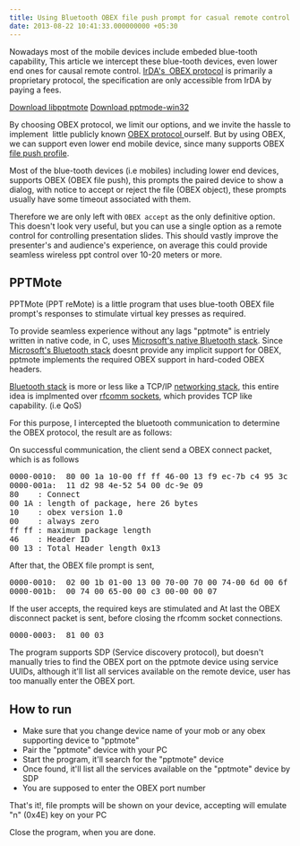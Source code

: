 ```yaml
---
title: Using Bluetooth OBEX file push prompt for casual remote control
date: 2013-08-22 10:41:33.000000000 +05:30
---
```


Nowadays most of the mobile devices include embeded blue-tooth capability, This article we intercept these blue-tooth devices, even lower end ones for causal remote control. <a href="http://en.wikipedia.org/wiki/OBject_EXchange">IrDA's  OBEX protocol</a> is primarily a proprietary protocol, the specification are only accessible from IrDA by paying a fees. 

[Download libpptmote](https://github.com/linuxexp/libpptmote)
[Download pptmode-win32](https://github.com/linuxexp/pptmote-win32)

By choosing OBEX protocol, we limit our options, and we invite the hassle to implement  little publicly known <a href="http://en.wikipedia.org/wiki/OBject_EXchange">OBEX protocol </a>ourself. But by using OBEX,  we can support even lower end mobile device, since many supports OBEX <a href="http://en.wikipedia.org/wiki/Bluetooth_profiles#File_Transfer_Profile_.28FTP.29">file push profile</a>.

Most of the blue-tooth devices (i.e mobiles) including lower end devices, supports OBEX (OBEX file push), this prompts the paired device to show a dialog, with notice to accept or reject the file (OBEX object), these prompts usually have some timeout associated with them. 

Therefore we are only left with `OBEX accept` as the only definitive option. This doesn't look very useful, but you can use a single option as a remote control for controlling presentation slides. This should vastly improve the presenter's and audience's experience, on average this could provide seamless wireless ppt control over 10-20 meters or more.

## PPTMote 
PPTMote (PPT reMote) is a little program that uses blue-tooth OBEX file prompt's responses to stimulate virtual key presses as required.

To provide seamless experience without any lags "pptmote" is entriely written in native code, in C, uses <a href="http://www.google.co.in/url?sa=t&amp;rct=j&amp;q=wiki%20microsoft%20bluetooth%20stack&amp;source=web&amp;cd=1&amp;cad=rja&amp;ved=0CC4QygQwAA&amp;url=http%3A%2F%2Fen.wikipedia.org%2Fwiki%2FBluetooth_stack%23Microsoft_Windows_stack&amp;ei=u_YVUsimDovPrQfB8YAg&amp;usg=AFQjCNHuRyRV3lWAkBhkNH3kEKN4YsWfow">Microsoft's native Bluetooth stack</a>. Since <a href="http://www.google.co.in/url?sa=t&amp;rct=j&amp;q=wiki%20microsoft%20bluetooth%20stack&amp;source=web&amp;cd=1&amp;cad=rja&amp;ved=0CC4QygQwAA&amp;url=http%3A%2F%2Fen.wikipedia.org%2Fwiki%2FBluetooth_stack%23Microsoft_Windows_stack&amp;ei=u_YVUsimDovPrQfB8YAg&amp;usg=AFQjCNHuRyRV3lWAkBhkNH3kEKN4YsWfow">Microsoft's Bluetooth stack</a> doesnt provide any implicit support for OBEX, pptmote implements the required OBEX support in hard-coded OBEX headers.

<p><a href="http://www.google.co.in/url?sa=t&amp;rct=j&amp;q=wiki%20microsoft%20bluetooth%20stack&amp;source=web&amp;cd=1&amp;cad=rja&amp;ved=0CCkQFjAA&amp;url=http%3A%2F%2Fen.wikipedia.org%2Fwiki%2FBluetooth_stack&amp;ei=u_YVUsimDovPrQfB8YAg&amp;usg=AFQjCNHuRyRV3lWAkBhkNH3kEKN4YsWfow">Bluetooth stack</a> is more or less like a TCP/IP <a href="http://en.wikipedia.org/wiki/Protocol_stack">networking stack</a>, this entire idea is implmented over <a href="http://en.wikipedia.org/wiki/RFCOMM?redirect=no">rfcomm sockets</a>, which provides TCP like capability. (i.e QoS)</p>
<p>For this purpose, I intercepted the bluetooth communication to determine the OBEX protocol, the result are as follows:</p>
<p>On successful communication, the client send a OBEX connect packet, which is as follows</p>

<pre>
0000-0010:  80 00 1a 10-00 ff ff 46-00 13 f9 ec-7b c4 95 3c  .......F ....{..&lt;
0000-001a:  11 d2 98 4e-52 54 00 dc-9e 09                    ...NRT.. ..
80    : Connect
00 1A : length of package, here 26 bytes
10    : obex version 1.0
00    : always zero
ff ff : maximum package length
46    : Header ID
00 13 : Total Header length 0x13
</pre>

<p>After that, the OBEX file prompt is sent,</p>

<pre>
0000-0010:  02 00 1b 01-00 13 00 70-00 70 00 74-00 6d 00 6f  .......p .p.t.m.o
0000-001b:  00 74 00 65-00 00 c3 00-00 00 07                 .t.e.... ...
</pre>

<p>If the user accepts, the required keys are stimulated and At last the OBEX disconnect packet is sent, before closing the rfcomm socket connections.</p>

<pre>
0000-0003:  81 00 03                                         ...
</pre>

<p>The program supports SDP (Service discovery protocol), but doesn't manually tries to find the OBEX port on the pptmote device using service UUIDs, although it'll list all services available on the remote device, user has too manually enter the OBEX port.</p>

## How to run

* Make sure that you change device name of your mob or any obex supporting device to "pptmote"
* Pair the "pptmote" device with your PC
* Start the program, it'll search for the "pptmote" device
* Once found, it'll list all the services available on the "pptmote" device by SDP
* You are supposed to enter the OBEX port number

That's it!, file prompts will be shown on your device, accepting will emulate "n" (0x4E) key on your PC

Close the program, when you are done.
